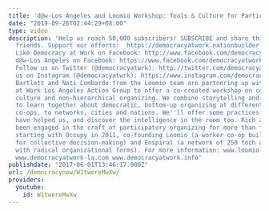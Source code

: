 ```yaml
---
title: 'd@w-Los Angeles and Loomio Workshop: Tools & Culture for Participatory Organizing'
date: "2019-09-26T02:44:29+08:00"
type: video
description: 'Help us reach 50,000 subscribers! SUBSCRIBE and share this video with
  friends. Support our efforts:  https://democracyatwork.nationbuilder.com/donate
  Like Democracy at Work on Facebook: http://www.facebook.com/democracyatwrk Like
  d@w-Los Angeles on Facebook: https://www.facebook.com/democracyatworklosangeles
  Follow us on Twitter (@democracyatwrk): http://twitter.com/democracyatwrk Follow
  us on Instagram (@democracyatwrk): https://www.instagram.com/democracyatwrk Rich
  Bartlett and Nati Lombardo from the Loomio team are partnering up with Democracy
  at Work Los Angeles Action Group to offer a co-created workshop on collaborative
  culture and non-hierarchical organizing. We combine storytelling and participation
  to learn together about democratic, bottom-up organizing at different scales: from
  co-ops, to networks, cities and nations. We''ll offer some practices and tools that
  have helped us, and discover the intelligence in the room too. Rich and Nati have
  been engaged in the craft of participatory organizing for more than five years,
  starting with Occupy in 2011, co-founding Loomio (a worker co-op building software
  for collective decision-making) and Enspiral (a network of 250 tech activists experimenting
  with radical organizational forms). For more information: www.loomio.coop www.enspiral.com
  www.democracyatwork-la.com www.democracyatwork.info'
publishdate: "2017-06-01T13:46:17.000Z"
url: /democracynow/W1twereMwXw/
providers:
  youtube:
    id: W1twereMwXw
---
```

